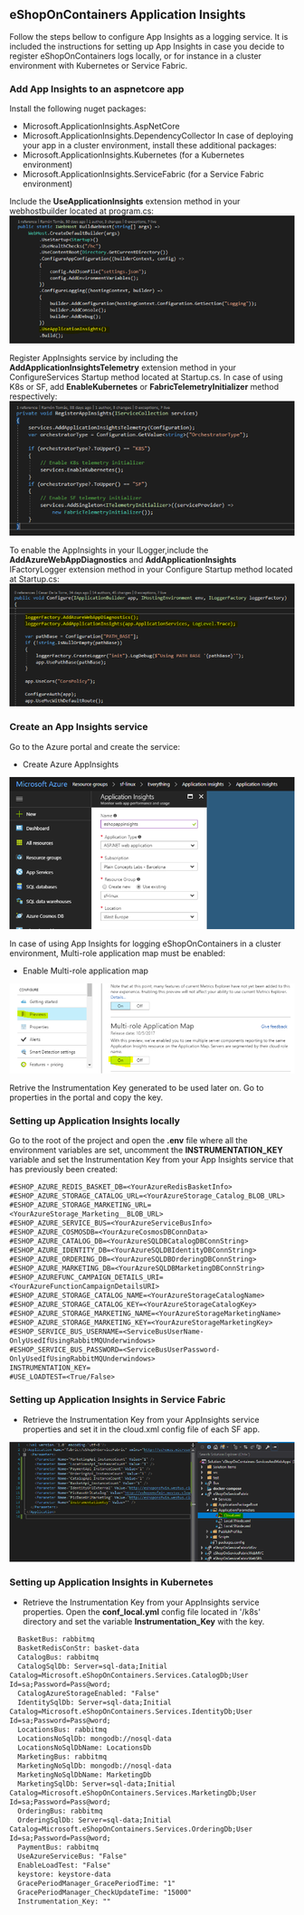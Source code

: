 ## eShopOnContainers Application Insights

Follow the steps bellow to configure App Insights as a logging service. It is included the instructions for setting up App Insights in case you decide to register eShopOnContainers logs locally, or for instance in a cluster environment with Kubernetes or Service Fabric.

### Add App Insights to an aspnetcore app
Install the following nuget packages:
* Microsoft.ApplicationInsights.AspNetCore
* Microsoft.ApplicationInsights.DependencyCollector
In case of deploying your app in a cluster environment, install these additional packages:
* Microsoft.ApplicationInsights.Kubernetes (for a Kubernetes environment)
* Microsoft.ApplicationInsights.ServiceFabric (for a Service Fabric environment)

Include the **UseApplicationInsights** extension method in your webhostbuilder located at program.cs:
<img src="https://github.com/dotnet-architecture/eShopOnContainers/blob/dev/img/appinsights/useappinsights-program.PNG">

Register AppInsights service by including the **AddApplicationInsightsTelemetry** extension method in your ConfigureServices Startup method located at Startup.cs. In case of using K8s or SF, add **EnableKubernetes** or **FabricTelemetryInitializer** method respectively:
<img src="https://github.com/dotnet-architecture/eShopOnContainers/blob/dev/img/appinsights/appinsights-register.PNG">

To enable the AppInsights in your ILogger,include the **AddAzureWebAppDiagnostics** and **AddApplicationInsights** IFactoryLogger extension method in your Configure Startup method located at Startup.cs:
<img src="https://github.com/dotnet-architecture/eShopOnContainers/blob/dev/img/appinsights/appinsights-loggerfactory.PNG">

### Create an App Insights service
Go to the Azure portal and create the service:
- Create Azure AppInsights
<img src="https://github.com/dotnet-architecture/eShopOnContainers/blob/dev/img/appinsights/create-insights.PNG">

In case of using App Insights for logging eShopOnContainers in a cluster environment, Multi-role application map must be enabled:
- Enable Multi-role application map
<img src="https://github.com/dotnet-architecture/eShopOnContainers/blob/dev/img/appinsights/settings-insights.PNG">

Retrive the Instrumentation Key generated to be used later on. Go to properties in the portal and copy the key.

### Setting up Application Insights locally
Go to the root of the project and open the **.env** file where all the environment variables are set, uncomment the **INSTRUMENTATION_KEY** variable and set the Instrumentation Key from your App Insights service that has previously been created: 

```
#ESHOP_AZURE_REDIS_BASKET_DB=<YourAzureRedisBasketInfo>
#ESHOP_AZURE_STORAGE_CATALOG_URL=<YourAzureStorage_Catalog_BLOB_URL>
#ESHOP_AZURE_STORAGE_MARKETING_URL=<YourAzureStorage_Marketing__BLOB_URL>
#ESHOP_AZURE_SERVICE_BUS=<YourAzureServiceBusInfo>
#ESHOP_AZURE_COSMOSDB=<YourAzureCosmosDBConnData>
#ESHOP_AZURE_CATALOG_DB=<YourAzureSQLDBCatalogDBConnString>
#ESHOP_AZURE_IDENTITY_DB=<YourAzureSQLDBIdentityDBConnString>
#ESHOP_AZURE_ORDERING_DB=<YourAzureSQLDBOrderingDBConnString>
#ESHOP_AZURE_MARKETING_DB=<YourAzureSQLDBMarketingDBConnString>
#ESHOP_AZUREFUNC_CAMPAIGN_DETAILS_URI=<YourAzureFunctionCampaignDetailsURI>
#ESHOP_AZURE_STORAGE_CATALOG_NAME=<YourAzureStorageCatalogName>
#ESHOP_AZURE_STORAGE_CATALOG_KEY=<YourAzureStorageCatalogKey>
#ESHOP_AZURE_STORAGE_MARKETING_NAME=<YourAzureStorageMarketingName>
#ESHOP_AZURE_STORAGE_MARKETING_KEY=<YourAzureStorageMarketingKey>
#ESHOP_SERVICE_BUS_USERNAME=<ServiceBusUserName-OnlyUsedIfUsingRabbitMQUnderwindows>
#ESHOP_SERVICE_BUS_PASSWORD=<ServiceBusUserPassword-OnlyUsedIfUsingRabbitMQUnderwindows>
INSTRUMENTATION_KEY=
#USE_LOADTEST=<True/False>
```

### Setting up Application Insights in Service Fabric 
- Retrieve the Instrumentation Key from your AppInsights service properties and set it in the cloud.xml config file of each SF app.
<img src="https://github.com/dotnet-architecture/eShopOnContainers/blob/dev/img/sf/set-instrumentationkey.PNG">

### Setting up Application Insights in Kubernetes
- Retrieve the Instrumentation Key from your AppInsights service properties. Open the **conf_local.yml** config file located in '/k8s' directory and set the variable **Instrumentation_Key** with the key.
```
  BasketBus: rabbitmq
  BasketRedisConStr: basket-data
  CatalogBus: rabbitmq
  CatalogSqlDb: Server=sql-data;Initial Catalog=Microsoft.eShopOnContainers.Services.CatalogDb;User Id=sa;Password=Pass@word;
  CatalogAzureStorageEnabled: "False"
  IdentitySqlDb: Server=sql-data;Initial Catalog=Microsoft.eShopOnContainers.Services.IdentityDb;User Id=sa;Password=Pass@word;
  LocationsBus: rabbitmq
  LocationsNoSqlDb: mongodb://nosql-data
  LocationsNoSqlDbName: LocationsDb
  MarketingBus: rabbitmq
  MarketingNoSqlDb: mongodb://nosql-data
  MarketingNoSqlDbName: MarketingDb
  MarketingSqlDb: Server=sql-data;Initial Catalog=Microsoft.eShopOnContainers.Services.MarketingDb;User Id=sa;Password=Pass@word;
  OrderingBus: rabbitmq
  OrderingSqlDb: Server=sql-data;Initial Catalog=Microsoft.eShopOnContainers.Services.OrderingDb;User Id=sa;Password=Pass@word;
  PaymentBus: rabbitmq
  UseAzureServiceBus: "False"
  EnableLoadTest: "False"
  keystore: keystore-data
  GracePeriodManager_GracePeriodTime: "1"
  GracePeriodManager_CheckUpdateTime: "15000"
  Instrumentation_Key: ""
```